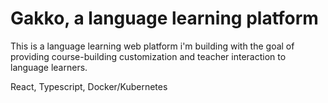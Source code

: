 # Gakko, a language learning platform

This is a language learning web platform i'm building with the goal of providing course-building customization and teacher interaction to language learners.

React, Typescript, Docker/Kubernetes
